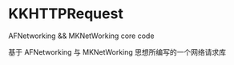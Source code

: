 KKHTTPRequest
=============

AFNetworking &amp;&amp; MKNetWorking core code

基于 AFNetworking 与 MKNetWorking 思想所编写的一个网络请求库
